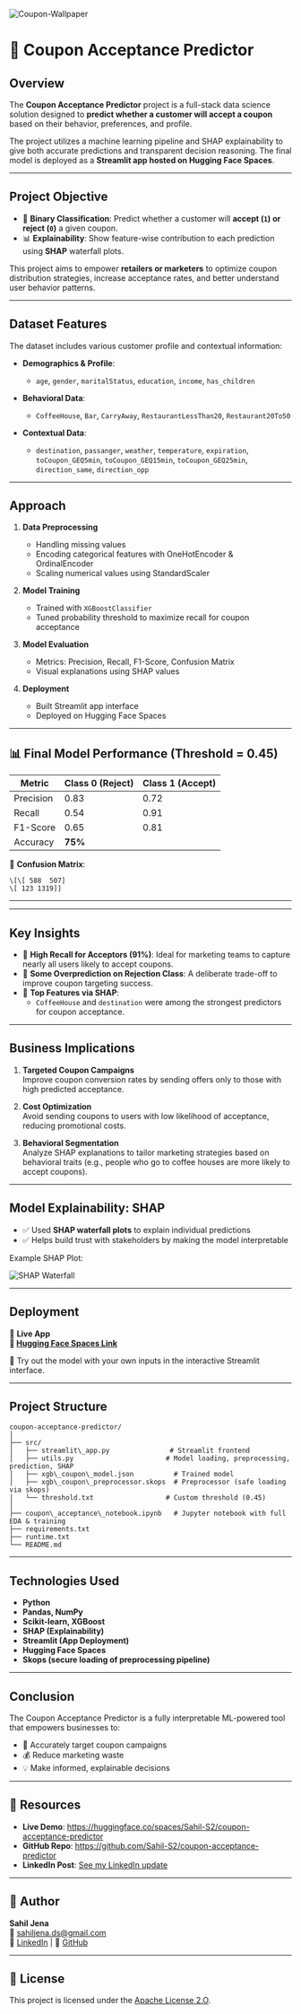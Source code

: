 ![Coupon-Wallpaper](coupon_acceptance_wallpaper.jpg)
# 🎯 Coupon Acceptance Predictor

## Overview

The **Coupon Acceptance Predictor** project is a full-stack data science solution designed to **predict whether a customer will accept a coupon** based on their behavior, preferences, and profile. 

The project utilizes a machine learning pipeline and SHAP explainability to give both accurate predictions and transparent decision reasoning. The final model is deployed as a **Streamlit app hosted on Hugging Face Spaces**.

---

## Project Objective

- 🧠 **Binary Classification**: Predict whether a customer will **accept (`1`) or reject (`0`)** a given coupon.
- 📊 **Explainability**: Show feature-wise contribution to each prediction using **SHAP** waterfall plots.

This project aims to empower **retailers or marketers** to optimize coupon distribution strategies, increase acceptance rates, and better understand user behavior patterns.

---

## Dataset Features

The dataset includes various customer profile and contextual information:

- **Demographics & Profile**:
  - `age`, `gender`, `maritalStatus`, `education`, `income`, `has_children`
  
- **Behavioral Data**:
  - `CoffeeHouse`, `Bar`, `CarryAway`, `RestaurantLessThan20`, `Restaurant20To50`

- **Contextual Data**:
  - `destination`, `passanger`, `weather`, `temperature`, `expiration`, `toCoupon_GEQ5min`, `toCoupon_GEQ15min`, `toCoupon_GEQ25min`, `direction_same`, `direction_opp`

---

## Approach

1. **Data Preprocessing**  
   - Handling missing values  
   - Encoding categorical features with OneHotEncoder & OrdinalEncoder  
   - Scaling numerical values using StandardScaler  

2. **Model Training**  
   - Trained with `XGBoostClassifier`  
   - Tuned probability threshold to maximize recall for coupon acceptance  

3. **Model Evaluation**  
   - Metrics: Precision, Recall, F1-Score, Confusion Matrix  
   - Visual explanations using SHAP values  

4. **Deployment**  
   - Built Streamlit app interface  
   - Deployed on Hugging Face Spaces  

---

## 📊 Final Model Performance (Threshold = 0.45)

| Metric       | Class 0 (Reject) | Class 1 (Accept) |
|--------------|------------------|------------------|
| Precision    | 0.83             | 0.72             |
| Recall       | 0.54             | 0.91             |
| F1-Score     | 0.65             | 0.81             |
| Accuracy     | **75%**          |                  |

📌 **Confusion Matrix**:

```
\[\[ 588  507]
\[ 123 1319]]
```
---

---

## Key Insights

- 🔹 **High Recall for Acceptors (91%)**: Ideal for marketing teams to capture nearly all users likely to accept coupons.
- 🔹 **Some Overprediction on Rejection Class**: A deliberate trade-off to improve coupon targeting success.
- 🔹 **Top Features via SHAP**: 
  - `CoffeeHouse` and `destination` were among the strongest predictors for coupon acceptance.

---

## Business Implications

1. **Targeted Coupon Campaigns**  
   Improve coupon conversion rates by sending offers only to those with high predicted acceptance.

2. **Cost Optimization**  
   Avoid sending coupons to users with low likelihood of acceptance, reducing promotional costs.

3. **Behavioral Segmentation**  
   Analyze SHAP explanations to tailor marketing strategies based on behavioral traits (e.g., people who go to coffee houses are more likely to accept coupons).

---

## Model Explainability: SHAP

- ✅ Used **SHAP waterfall plots** to explain individual predictions
- ✅ Helps build trust with stakeholders by making the model interpretable

Example SHAP Plot:

![SHAP Waterfall](shap_waterfall_example.png)

---

## Deployment

🚀 **Live App**  
**🔗 [Hugging Face Spaces Link](https://huggingface.co/spaces/Sahil-S2/coupon-acceptance-predictor)**

🧪 Try out the model with your own inputs in the interactive Streamlit interface.

---

## Project Structure
```
coupon-acceptance-predictor/
│
├── src/
│   ├── streamlit\_app.py               # Streamlit frontend
│   ├── utils.py                       # Model loading, preprocessing, prediction, SHAP
│   ├── xgb\_coupon\_model.json          # Trained model
│   ├── xgb\_coupon\_preprocessor.skops  # Preprocessor (safe loading via skops)
│   └── threshold.txt                  # Custom threshold (0.45)
│
├── coupon\_acceptance\_notebook.ipynb   # Jupyter notebook with full EDA & training
├── requirements.txt
├── runtime.txt
└── README.md
```


---

## Technologies Used

- **Python**  
- **Pandas, NumPy**  
- **Scikit-learn, XGBoost**  
- **SHAP (Explainability)**  
- **Streamlit (App Deployment)**  
- **Hugging Face Spaces**  
- **Skops (secure loading of preprocessing pipeline)**  

---

## Conclusion

The Coupon Acceptance Predictor is a fully interpretable ML-powered tool that empowers businesses to:

- 🎯 Accurately target coupon campaigns  
- 💰 Reduce marketing waste  
- 💡 Make informed, explainable decisions

---

## 📎 Resources

- **Live Demo**: https://huggingface.co/spaces/Sahil-S2/coupon-acceptance-predictor  
- **GitHub Repo**: https://github.com/Sahil-S2/coupon-acceptance-predictor  
- **LinkedIn Post**: [See my LinkedIn update](https://www.linkedin.com/in/sahil-jena-067b1b301)

---

## 👤 Author

**Sahil Jena**  
📧 sahiljena.ds@gmail.com  
🔗 [LinkedIn](https://www.linkedin.com/in/sahil-jena-067b1b301) | 🐙 [GitHub](https://github.com/Sahil-S2)

---

## 📝 License

This project is licensed under the [Apache License 2.O](LICENSE).
